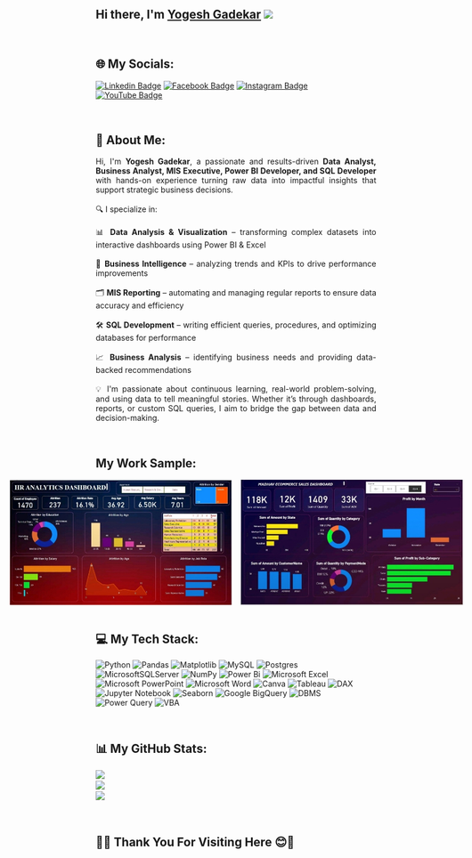 ## Hi there, I'm <a href="https://skst.in" target="_blank">Yogesh Gadekar</a> <img src="https://media.giphy.com/media/hvRJCLFzcasrR4ia7z/giphy.gif" width="25px">
</br>

## 🌐 My Socials:
[![Linkedin Badge](https://img.shields.io/badge/-LinkedIn-0e76a8?style=flat-square&logo=Linkedin&logoColor=white)](https://www.linkedin.com/in/yogesh-gadekar-a1231b189)
[![Facebook Badge](https://img.shields.io/badge/-Facebook-3b5998?style=flat-square&logo=facebook&logoColor=white)](https://www.facebook.com/sivaji.r.bhosale)
[![Instagram Badge](https://img.shields.io/badge/-Instagram-e4405f?style=flat-square&logo=Instagram&logoColor=white)](https://www.instagram.com/invites/contact/?i=1ewggiks2e4pb&utm_content=3k17m6w)
[![YouTube Badge](https://img.shields.io/badge/-YouTube-FF0000?style=flat-square&logo=YouTube&logoColor=white)](https://www.youtube.com/@teachexptdemoart)

</br>

## 💫 About Me:

<p align="justify">
Hi, I'm <strong>Yogesh Gadekar</strong>, a passionate and results-driven <strong>Data Analyst, Business Analyst, MIS Executive, Power BI Developer, and SQL Developer</strong> with hands-on experience turning raw data into impactful insights that support strategic business decisions.
<br><br>
🔍 I specialize in:
<br><br>
📊 <strong>Data Analysis & Visualization</strong> – transforming complex datasets into interactive dashboards using Power BI & Excel
<br><br>
🧠 <strong>Business Intelligence</strong> – analyzing trends and KPIs to drive performance improvements
<br><br>
🗂️ <strong>MIS Reporting</strong> – automating and managing regular reports to ensure data accuracy and efficiency
<br><br>
🛠️ <strong>SQL Development</strong> – writing efficient queries, procedures, and optimizing databases for performance
<br><br>
📈 <strong>Business Analysis</strong> – identifying business needs and providing data-backed recommendations
<br><br>
💡 I'm passionate about continuous learning, real-world problem-solving, and using data to tell meaningful stories. Whether it’s through dashboards, reports, or custom SQL queries, I aim to bridge the gap between data and decision-making.
</p>
</br>

## My Work Sample:

<div style="display: flex; justify-content: center; gap: 15px;">
  <img alt="Image 1" src="https://github.com/GADEKAR328/About-Me/blob/9d79afcbecf96dc92d68d0ed7bbcb5a6c97f1a33/IMG_20250528_090421.jpg?raw=true" width="400" height="225" />
  <img alt="Image 2" src="https://github.com/GADEKAR328/About-Me/blob/82151e1022199b262fb1a2934adaaff83d8f4f48/IMG_20250528_090502.jpg?raw=true" width="400" height="225" />
</div>
</br>

## 💻 My Tech Stack:
![Python](https://img.shields.io/badge/python-3670A0?style=for-the-badge&logo=python&logoColor=ffdd54) ![Pandas](https://img.shields.io/badge/pandas-%23150458.svg?style=for-the-badge&logo=pandas&logoColor=white) ![Matplotlib](https://img.shields.io/badge/Matplotlib-%23ffffff.svg?style=for-the-badge&logo=Matplotlib&logoColor=black) ![MySQL](https://img.shields.io/badge/mysql-4479A1.svg?style=for-the-badge&logo=mysql&logoColor=white) ![Postgres](https://img.shields.io/badge/postgres-%23316192.svg?style=for-the-badge&logo=postgresql&logoColor=white) ![MicrosoftSQLServer](https://img.shields.io/badge/Microsoft%20SQL%20Server-CC2927?style=for-the-badge&logo=microsoft%20sql%20server&logoColor=white) ![NumPy](https://img.shields.io/badge/numpy-%23013243.svg?style=for-the-badge&logo=numpy&logoColor=white) ![Power Bi](https://img.shields.io/badge/power_bi-F2C811?style=for-the-badge&logo=powerbi&logoColor=black)
![Microsoft Excel](https://img.shields.io/badge/Microsoft_Excel-217346?style=for-the-badge&logo=microsoft-excel&logoColor=white)
![Microsoft PowerPoint](https://img.shields.io/badge/Microsoft_PowerPoint-B7472A?style=for-the-badge&logo=microsoft-powerpoint&logoColor=white)
![Microsoft Word](https://img.shields.io/badge/Microsoft_Word-2B579A?style=for-the-badge&logo=microsoft-word&logoColor=white)
![Canva](https://img.shields.io/badge/Canva-00C4CC?style=for-the-badge&logo=Canva&logoColor=white)
![Tableau](https://img.shields.io/badge/Tableau-E97627?style=for-the-badge&logo=Tableau&logoColor=white)
![DAX](https://img.shields.io/badge/DAX-4479A1?style=for-the-badge&logo=powerbi&logoColor=white)
![Jupyter Notebook](https://img.shields.io/badge/Jupyter_Notebook-F37626?style=for-the-badge&logo=jupyter&logoColor=white)
![Seaborn](https://img.shields.io/badge/Seaborn-3776AB?style=for-the-badge&logo=python&logoColor=white)
![Google BigQuery](https://img.shields.io/badge/Google_BigQuery-4285F4?style=for-the-badge&logo=google-cloud&logoColor=white)
![DBMS](https://img.shields.io/badge/DBMS-003B57?style=for-the-badge&logo=databricks&logoColor=white)
![Power Query](https://img.shields.io/badge/Power_Query-00C2D6?style=for-the-badge&logo=microsoft&logoColor=white)
![VBA](https://img.shields.io/badge/VBA-000080?style=for-the-badge&logo=visual-basic&logoColor=white)

</br>

## 📊 My GitHub Stats:
![](https://github-readme-stats.vercel.app/api?username=GADEKAR328&theme=dark&hide_border=false&include_all_commits=false&count_private=false)<br/>
![](https://nirzak-streak-stats.vercel.app/?user=GADEKAR328&theme=dark&hide_border=false)<br/>
![](https://github-readme-stats.vercel.app/api/top-langs/?username=GADEKAR328&theme=dark&hide_border=false&include_all_commits=false&count_private=false&layout=compact)

</br>

## 🤗😊 Thank You For Visiting Here 😊🤗
